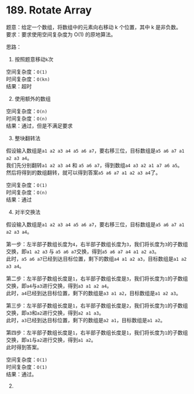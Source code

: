 # 189. Rotate Array  


题意：给定一个数组，将数组中的元素向右移动 k 个位置，其中 k 是非负数。  
要求：要求使用空间复杂度为 O(1) 的原地算法。  


思路：  


1. 按照题意移动`k`次  


空间复杂度：`O(1)`  
时间复杂度：`O(kn)`  
结果：超时  


2. 使用额外的数组  


空间复杂度：`O(n)`  
时间复杂度：`O(n)`  
结果：通过，但是不满足要求  


3. 整块翻转法  


假设输入数组是`a1 a2 a3 a4 a5 a6 a7`，要右移三位，目标数组是`a5 a6 a7 a1 a2 a3 a4`。  
我们先分别翻转`a1 a2 a3 a4` 和 `a5 a6 a7`，得到数组`a4 a3 a2 a1 a7 a6 a5`。  
然后将得到的数组翻转，就可以得到答案`a5 a6 a7 a1 a2 a3 a4`了。  


空间复杂度：`O(1)`  
时间复杂度：`O(n)`  
结果：通过  


4. 对半交换法  


假设输入数组是`a1 a2 a3 a4 a5 a6 a7`，要右移三位，目标数组是`a5 a6 a7 a1 a2 a3 a4`。  


第一步：左半部子数组长度为`4`，右半部子数组长度为`3`，我们将长度为`3`的子数组交换，即`a1 a2 a3` 与 `a5 a6 a7`交换，得到`a5 a6 a7 a4 a1 a2 a3`。  
此时，`a5 a6 a7`已经到达目标位置，剩下的数组`a4 a1 a2 a3`，目标数组是`a1 a2 a3 a4`。  


第二步：左半部子数组长度是`1`，右半部子数组长度是`3`，我们将长度为`1`的子数组交换，即`a4`与`a3`进行交换，得到`a3 a1 a2 a4`。  
此时，`a4`已经到达目标位置，剩下的数组是`a3 a1 a2`，目标数组是`a1 a2 a3`。  


第三步：左半部子数组长度是`1`，右半部子数组长度是`2`，我们将长度为`1`的子数组交换，即`a3`和`a2`进行交换，得到`a2 a1 a3`。  
此时，`a3`已经到达目标位置，剩下的数组是`a2 a1`，目标数组是`a1 a2`。  


第四步：左半部子数组长度是`1`，右半部子数组长度是`1`，我们将长度为`1`的子数组交换，即`a1`与`a2`进行交换，得到`a1 a2`。  
此时得到答案。  


空间复杂度：`O(1)`  
时间复杂度：`O(1)`  
结果：通过。  


2. 
















